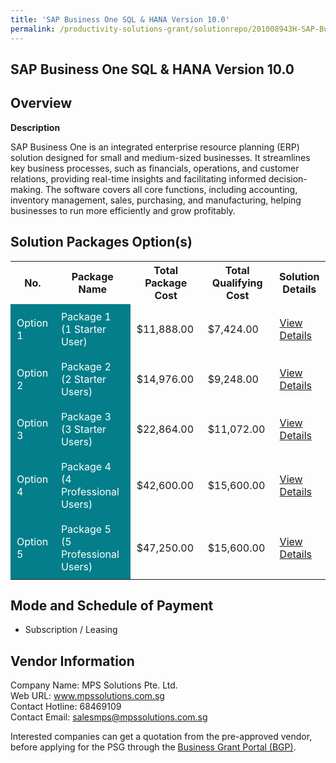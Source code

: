 ```yaml
---
title: 'SAP Business One SQL & HANA Version 10.0'
permalink: /productivity-solutions-grant/solutionrepo/201008943H-SAP-Busnss-On-SQL-&-HANA-v-100-G
---
```


## SAP Business One SQL & HANA Version 10.0

## Overview

**Description**

SAP Business One is an integrated enterprise resource planning (ERP) solution designed for small and medium-sized businesses. It streamlines key business processes, such as financials, operations, and customer relations, providing real-time insights and facilitating informed decision-making. The software covers all core functions, including accounting, inventory management, sales, purchasing, and manufacturing, helping businesses to run more efficiently and grow profitably.

## Solution Packages Option(s)

<table>
<tr>
<th><b>No.</b></th>
<th><b>Package Name</b></th>
<th><b>Total Package Cost</b></th>
<th><b>Total Qualifying Cost</b></th>
<th><b>Solution Details</b></th>
</tr>
<tr>
<td style='padding: 10px; background-color: #037E8A; color: #FFFFFF;'>Option 1</td>
<td style='padding: 10px; background-color: #037E8A; color: #FFFFFF;'>Package 1  (1 Starter User)</td>
<td style='padding: 10px;'>$11,888.00</td>
<td style='padding: 10px;'>$7,424.00</td>
<td style='padding: 10px;'><a href='/images/psg/201008943H_20240141_07112024_Desensitised_Annex3_Part1.pdf' target='_blank'>View Details</a></td>
</tr>
<tr>
<td style='padding: 10px; background-color: #037E8A; color: #FFFFFF;'>Option 2</td>
<td style='padding: 10px; background-color: #037E8A; color: #FFFFFF;'>Package 2 (2 Starter Users)</td>
<td style='padding: 10px;'>$14,976.00</td>
<td style='padding: 10px;'>$9,248.00</td>
<td style='padding: 10px;'><a href='/images/psg/201008943H_20240141_07112024_Desensitised_Annex3_Part2.pdf' target='_blank'>View Details</a></td>
</tr>
<tr>
<td style='padding: 10px; background-color: #037E8A; color: #FFFFFF;'>Option 3</td>
<td style='padding: 10px; background-color: #037E8A; color: #FFFFFF;'>Package 3  (3 Starter Users)</td>
<td style='padding: 10px;'>$22,864.00</td>
<td style='padding: 10px;'>$11,072.00</td>
<td style='padding: 10px;'><a href='/images/psg/201008943H_20240141_07112024_Desensitised_Annex3_Part3.pdf' target='_blank'>View Details</a></td>
</tr>
<tr>
<td style='padding: 10px; background-color: #037E8A; color: #FFFFFF;'>Option 4</td>
<td style='padding: 10px; background-color: #037E8A; color: #FFFFFF;'>Package 4  (4 Professional Users)</td>
<td style='padding: 10px;'>$42,600.00</td>
<td style='padding: 10px;'>$15,600.00</td>
<td style='padding: 10px;'><a href='/images/psg/201008943H_20240141_07112024_Desensitised_Annex3_Part4.pdf' target='_blank'>View Details</a></td>
</tr>
<tr>
<td style='padding: 10px; background-color: #037E8A; color: #FFFFFF;'>Option 5</td>
<td style='padding: 10px; background-color: #037E8A; color: #FFFFFF;'>Package 5 (5 Professional Users)</td>
<td style='padding: 10px;'>$47,250.00</td>
<td style='padding: 10px;'>$15,600.00</td>
<td style='padding: 10px;'><a href='/images/psg/201008943H_20240141_07112024_Desensitised_Annex3_Part5.pdf' target='_blank'>View Details</a></td>
</tr>
</table>

## Mode and Schedule of Payment

 - Subscription / Leasing

## Vendor Information

 Company Name: MPS Solutions Pte. Ltd.<br>Web URL: www.mpssolutions.com.sg <br>Contact Hotline: 68469109 <br>Contact Email: salesmps@mpssolutions.com.sg <br>

Interested companies can get a quotation from the pre-approved vendor, before applying for the PSG through the <a href='https://www.businessgrants.gov.sg/' target='_blank' rel='noopener'>Business Grant Portal (BGP)</a>.

<script src="/jquery/resize-tables.js"></script>
